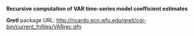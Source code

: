 **Recursive computation of VAR time-series model coefficient estimates**

**Gretl** package URL: http://ricardo.ecn.wfu.edu/gretl/cgi-bin/current_fnfiles/VARrec.gfn
